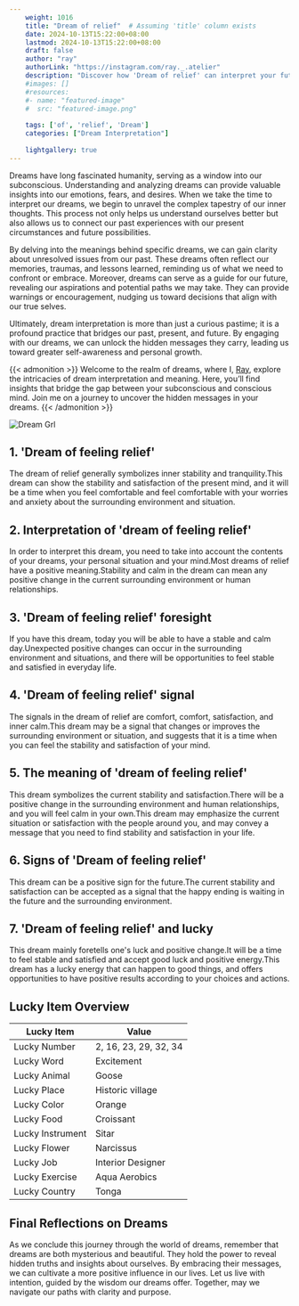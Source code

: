 ```yaml
---
    weight: 1016
    title: "Dream of relief"  # Assuming 'title' column exists
    date: 2024-10-13T15:22:00+08:00
    lastmod: 2024-10-13T15:22:00+08:00
    draft: false
    author: "ray"
    authorLink: "https://instagram.com/ray._.atelier"
    description: "Discover how 'Dream of relief' can interpret your future and uncover its significant meanings in your life."
    #images: []
    #resources:
    #- name: "featured-image"
    #  src: "featured-image.png"
    
    tags: ['of', 'relief', 'Dream']
    categories: ["Dream Interpretation"]
    
    lightgallery: true
---
```

    
Dreams have long fascinated humanity, serving as a window into our subconscious. Understanding and analyzing dreams can provide valuable insights into our emotions, fears, and desires. When we take the time to interpret our dreams, we begin to unravel the complex tapestry of our inner thoughts. This process not only helps us understand ourselves better but also allows us to connect our past experiences with our present circumstances and future possibilities.

By delving into the meanings behind specific dreams, we can gain clarity about unresolved issues from our past. These dreams often reflect our memories, traumas, and lessons learned, reminding us of what we need to confront or embrace. Moreover, dreams can serve as a guide for our future, revealing our aspirations and potential paths we may take. They can provide warnings or encouragement, nudging us toward decisions that align with our true selves.

Ultimately, dream interpretation is more than just a curious pastime; it is a profound practice that bridges our past, present, and future. By engaging with our dreams, we can unlock the hidden messages they carry, leading us toward greater self-awareness and personal growth.

{{< admonition >}}
Welcome to the realm of dreams, where I, [Ray](https://instagram.com/ray._.atelier), explore the intricacies of dream interpretation and meaning. Here, you’ll find insights that bridge the gap between your subconscious and conscious mind. Join me on a journey to uncover the hidden messages in your dreams.
{{< /admonition >}}

![Dream Grl](https://cdn.pixabay.com/photo/2017/11/02/03/35/gothic-2910057_1280.jpg "Dream Grl")

## 1. 'Dream of feeling relief'
The dream of relief generally symbolizes inner stability and tranquility.This dream can show the stability and satisfaction of the present mind, and it will be a time when you feel comfortable and feel comfortable with your worries and anxiety about the surrounding environment and situation.

## 2. Interpretation of 'dream of feeling relief'
In order to interpret this dream, you need to take into account the contents of your dreams, your personal situation and your mind.Most dreams of relief have a positive meaning.Stability and calm in the dream can mean any positive change in the current surrounding environment or human relationships.

## 3. 'Dream of feeling relief' foresight
If you have this dream, today you will be able to have a stable and calm day.Unexpected positive changes can occur in the surrounding environment and situations, and there will be opportunities to feel stable and satisfied in everyday life.

## 4. 'Dream of feeling relief' signal
The signals in the dream of relief are comfort, comfort, satisfaction, and inner calm.This dream may be a signal that changes or improves the surrounding environment or situation, and suggests that it is a time when you can feel the stability and satisfaction of your mind.

## 5. The meaning of 'dream of feeling relief'
This dream symbolizes the current stability and satisfaction.There will be a positive change in the surrounding environment and human relationships, and you will feel calm in your own.This dream may emphasize the current situation or satisfaction with the people around you, and may convey a message that you need to find stability and satisfaction in your life.

## 6. Signs of 'Dream of feeling relief'
This dream can be a positive sign for the future.The current stability and satisfaction can be accepted as a signal that the happy ending is waiting in the future and the surrounding environment.

## 7. 'Dream of feeling relief' and lucky
This dream mainly foretells one's luck and positive change.It will be a time to feel stable and satisfied and accept good luck and positive energy.This dream has a lucky energy that can happen to good things, and offers opportunities to have positive results according to your choices and actions.

## Lucky Item Overview
| Lucky Item          | Value              |
|---------------|--------------------|
| Lucky Number        | 2, 16, 23, 29, 32, 34  |
| Lucky Word          | Excitement |
| Lucky Animal        | Goose |
| Lucky Place         | Historic village     |
| Lucky Color         | Orange     |
| Lucky Food          | Croissant      |
| Lucky Instrument    | Sitar |
| Lucky Flower        | Narcissus    |
| Lucky Job           | Interior Designer       |
| Lucky Exercise      | Aqua Aerobics  |
| Lucky Country       | Tonga    |


##  Final Reflections on Dreams

As we conclude this journey through the world of dreams, remember that dreams are both mysterious and beautiful. They hold the power to reveal hidden truths and insights about ourselves. By embracing their messages, we can cultivate a more positive influence in our lives. Let us live with intention, guided by the wisdom our dreams offer. Together, may we navigate our paths with clarity and purpose.
